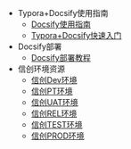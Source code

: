 * Typora+Docsify使用指南
  * [Docsify使用指南](/ProjectDocs/Docsify使用指南.md)
  * [Typora+Docsify快速入门](/ProjectDocs/Typora+Docsify快速入门.md)
* Docsify部署
  * [Docsify部署教程](/ProjectDocs/Docsify部署教程.md)
* 信创环境资源
  * [信创Dev环境](envs/dev.md) 
  * [信创PT环境](envs/pt.md) 
  * [信创UAT环境](envs/uat.md) 
  * [信创REL环境](envs/rel.md) 
  * [信创TEST环境](envs/test.md) 
  * [信创PROD环境](envs/prod.md) 



